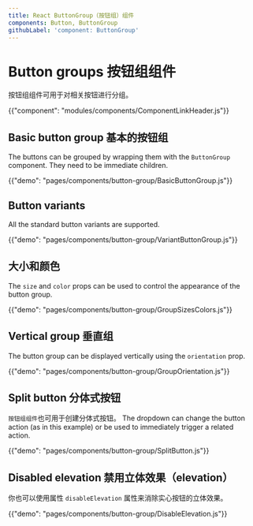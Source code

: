 ```yaml
---
title: React ButtonGroup（按钮组）组件
components: Button, ButtonGroup
githubLabel: 'component: ButtonGroup'
---
```


# Button groups 按钮组组件

<p class="description">按钮组组件可用于对相关按钮进行分组。</p>

{{"component": "modules/components/ComponentLinkHeader.js"}}

## Basic button group 基本的按钮组

The buttons can be grouped by wrapping them with the `ButtonGroup` component. They need to be immediate children.

{{"demo": "pages/components/button-group/BasicButtonGroup.js"}}

## Button variants

All the standard button variants are supported.

{{"demo": "pages/components/button-group/VariantButtonGroup.js"}}

## 大小和颜色

The `size` and `color` props can be used to control the appearance of the button group.

{{"demo": "pages/components/button-group/GroupSizesColors.js"}}

## Vertical group 垂直组

The button group can be displayed vertically using the `orientation` prop.

{{"demo": "pages/components/button-group/GroupOrientation.js"}}

## Split button 分体式按钮

`按钮组组件`也可用于创建分体式按钮。 The dropdown can change the button action (as in this example) or be used to immediately trigger a related action.

{{"demo": "pages/components/button-group/SplitButton.js"}}

## Disabled elevation 禁用立体效果（elevation）

你也可以使用属性 `disableElevation` 属性来消除实心按钮的立体效果。

{{"demo": "pages/components/button-group/DisableElevation.js"}}
